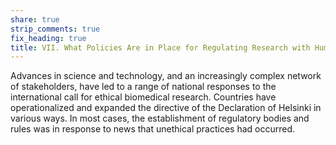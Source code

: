 ```yaml
---
share: true
strip_comments: true
fix_heading: true
title: VII. What Policies Are in Place for Regulating Research with Human Subjects?
---
```

Advances in science and technology, and an increasingly complex network of stakeholders, have led to a range of national responses to the international call for ethical biomedical research. Countries have operationalized and expanded the directive of the Declaration of Helsinki in various ways. In most cases, the establishment of regulatory bodies and rules was in response to news that unethical practices had occurred.


